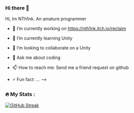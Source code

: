 ### Hi there 👋


Hi, Im NTh1nk. An amature programmer

- 🔭 I’m currently working on https://nth1nk.itch.io/reclaim
- 🌱 I’m currently learning Unity
- 👯 I’m looking to collaborate on a Unity
- 💬 Ask me about coding
- 📫 How to reach me: Send me a friend request on github

- ⚡ Fun fact: ...
-->


### :fire: My Stats :


[![GitHub Streak](http://github-readme-streak-stats.herokuapp.com?user=NTh1nk&theme=dark&background=000000)](https://git.io/streak-stats)
